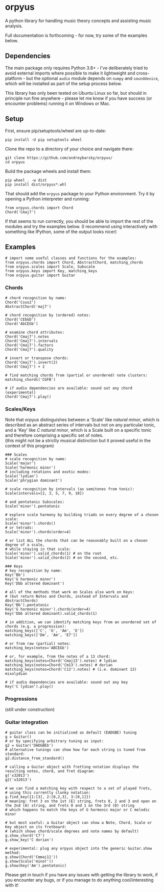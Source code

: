 # orpyus
A python library for handling music theory concepts and assisting music analysis.

Full documentation is forthcoming - for now, try some of the examples below.

## Dependencies
The main package only requires Python 3.8+ - I've deliberately tried to avoid external imports where possible to make it lightweight and cross-platform - but the optional `audio` module depends on `numpy` and `sounddevice`, which will be installed as part of the setup process below.

This library has only been tested on Ubuntu Linux so far, but should in principle run fine anywhere - please let me know if you have success (or encounter problems) running it on Windows or Mac.

## Setup

First, ensure pip/setuptools/wheel are up-to-date:
```
pip install -U pip setuptools wheel
```

Clone the repo to a directory of your choice and navigate there:
```
git clone https://github.com/andreybarsky/orpyus/
cd orpyus
```

Build the package wheels and install them:
```
pip wheel . -w dist
pip install dist/orpyus*.whl
```

That should add the `orpyus` package to your Python environment. Try it by opening a Python interpreter and running:
```
from orpyus.chords import Chord
Chord('Cmaj7')
```
If that seems to run correctly, you should be able to import the rest of the modules and try the examples below.
(I recommend using interactively with something like IPython, some of the output looks nicer)

## Examples
```
# import some useful classes and functions for the examples:
from orpyus.chords import Chord, AbstractChord, matching_chords
from orpyus.scales import Scale, Subscale
from orpyus.keys import Key, matching_keys
from orpyus.guitar import Guitar
```

### Chords
```
# chord recognition by name:
Chord('Csus2')
AbstractChord('maj7')

# chord recognition by (ordered) notes:
Chord('CEbGD')
Chord('AbCEGb')

# examine chord attributes:
Chord('Cmaj7').notes
Chord('Cmaj7').intervals
Chord('Cmaj7').factors
Chord('Cmaj7').quality

# invert or transpose chords:
Chord('Cmaj7').invert(2)
Chord('Cmaj7') + 2

# find matching chords from (partial or unordered) note clusters:
matching_chords('CGFB')

# if audio dependencies are available: sound out any chord (experimental)
Chord('Cmaj7').play()
```

### Scales/Keys
Note that orpyus distinguishes between a 'Scale' like *natural minor*, which is described as an abstract series of intervals but not on any particular tonic, and a 'Key' like *C natural minor*, which is a Scale built on a specific tonic and therefore comprising a specific set of notes.  
(this might not be a strictly musical distinction but it proved useful in the context of this program)
```
### Scales
# scale recognition by name:
Scale('major')
Scale('harmonic minor')
# including rotations and exotic modes:
Scale('lydian')
Scale('phrygian dominant')

# scale recognition by intervals (as semitones from tonic):
Scale(intervals=[2, 3, 5, 7, 9, 10])

# and pentatonic Subscales:
Scale('minor').pentatonic

# explore scale harmony by building triads on every degree of a chosen scale:
Scale('minor').chords()
# or tetrads:
Scale('minor').chords(order=4)

# or list ALL the chords that can be reasonably built on a chosen degree of a scale,
# while staying in that scale:
Scale('minor').valid_chords(1) # on the root
Scale('minor').valid_chords(2) # on the second, etc.

### Keys
# key recognition by name:
Key('Bb')
Key('G harmonic minor')
Key('Dbb altered dominant')

# all of the methods that work on Scales also work on Keys:
# (but return Notes and Chords, instead of Intervals and AbstractChords)
Key('Bb').pentatonic
Key('G harmonic minor').chords(order=4)
Key('Dbb altered dominant).valid_chords(1)

# in addition, we can identify matching keys from an unordered set of chords (e.g. a progression):
matching_keys(['C', 'G', 'Am', 'E'])
matching_keys(['Dm', 'Am', 'E7'])

# or from raw (partial) notes:
matching_keys(notes='ABCEGb')

# or, for example, from the notes of a 13 chord:
matching_keys(notes=Chord('Cmaj13').notes) # lydian
matching_keys(notes=Chord('Cm13').notes) # dorian
matching_keys(notes=Chord('C13').notes) # (i.e. dominant 13) mixolydian

# if audio dependencies are available: sound out any key
Key('C lydian').play()
```

### Progressions
(still under construction)

### Guitar integration
```
# guitar class can be initialised as default (EADGBE) tuning
g = Guitar()
# or by specifying arbitrary tuning as input:
g2 = Guitar('DADGBEb')
# alternative tunings can show how far each string is tuned from standard:
g2.distance_from_standard()

# calling a Guitar object with fretting notation displays the resulting notes, chord, and fret diagram:
g('x32013')
g2('x32013')

# we can find a matching key with respect to a set of played frets,
# using this currently clunky notation:
g.find_key({1:[3], 2:[0,2,3], 3:[0,1]})
# meaning: fret 3 on the 1st (E) string, frets 0, 2 and 3 and open on the 2nd (A) string, and frets 0 and 1 on the 3rd (D) string
# which happens to match the keys of G harmonic major or C melodic minor

# but most useful: a Guitar object can show a Note, Chord, Scale or Key object on its fretboard:
# (which shows chord/scale degrees and note names by default)
g.show_chord('C7')
g.show_key('C dorian')

# experimental: plug any orpyus object into the generic Guitar.show method:
g.show(Chord('Cmmaj11'))
g.show(Scale('minor'))
g.show(Key('Am').pentatonic)
```

Please get in touch if you have any issues with getting the library to work, if you encounter any bugs, or if you manage to do anything cool/interesting with it!

